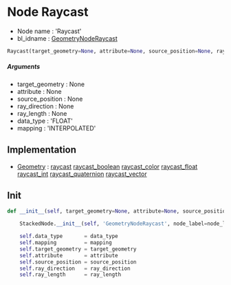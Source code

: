 # Node Raycast

- Node name : 'Raycast'
- bl_idname : [GeometryNodeRaycast](https://docs.blender.org/api/current/bpy.types.{bl_idname}.html)


``` python
Raycast(target_geometry=None, attribute=None, source_position=None, ray_direction=None, ray_length=None, data_type='FLOAT', mapping='INTERPOLATED', node_label=None, node_color=None)
```
##### Arguments

- target_geometry : None
- attribute : None
- source_position : None
- ray_direction : None
- ray_length : None
- data_type : 'FLOAT'
- mapping : 'INTERPOLATED'

## Implementation

- [Geometry](/docs/GeoNodes/Geometry.md) : [raycast](/docs/GeoNodes/Geometry.md#raycast) [raycast_boolean](/docs/GeoNodes/Geometry.md#raycast_boolean) [raycast_color](/docs/GeoNodes/Geometry.md#raycast_color) [raycast_float](/docs/GeoNodes/Geometry.md#raycast_float) [raycast_int](/docs/GeoNodes/Geometry.md#raycast_int) [raycast_quaternion](/docs/GeoNodes/Geometry.md#raycast_quaternion) [raycast_vector](/docs/GeoNodes/Geometry.md#raycast_vector)

## Init

``` python
def __init__(self, target_geometry=None, attribute=None, source_position=None, ray_direction=None, ray_length=None, data_type='FLOAT', mapping='INTERPOLATED', node_label=None, node_color=None):

    StackedNode.__init__(self, 'GeometryNodeRaycast', node_label=node_label, node_color=node_color)

    self.data_type       = data_type
    self.mapping         = mapping
    self.target_geometry = target_geometry
    self.attribute       = attribute
    self.source_position = source_position
    self.ray_direction   = ray_direction
    self.ray_length      = ray_length
```
